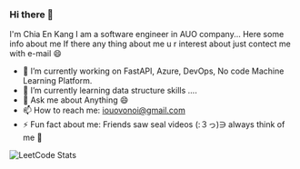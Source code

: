 ### Hi there 👋
I'm Chia En Kang
I am a software engineer in AUO company...
Here some info about me
If there any thing about me u r interest about just contect me with e-mail 😄

- 🔭 I’m currently working on FastAPI, Azure, DevOps, No code Machine Learning Platform. 
- 🌱 I’m currently learning data structure skills ....
- 💬 Ask me about Anything 😄
- 📫 How to reach me: iouovonoi@gmail.com
- ⚡ Fun fact about me: Friends saw seal videos (:３っ)∋ always think of me 🤣

![LeetCode Stats](https://leetcode.card.workers.dev/iouovonoi?theme=wtf&font=source_code_pro&extension=activity)
